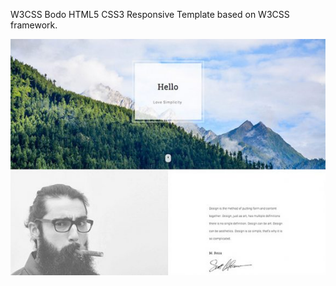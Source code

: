 W3CSS Bodo HTML5 CSS3 Responsive Template based on  W3CSS framework.   

![screenshot](images/freebiebug-bodo-screenshot.jpg)
